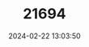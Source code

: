 ---
title: "21694"
category: "Thalpomys cerradensis"
draft: false
date: 2024-02-22 13:03:50
languages:
  English: ["Cerrado Mouse"]
---